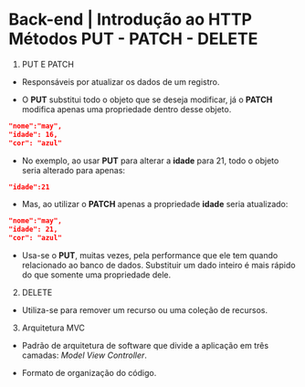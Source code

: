 # Back-end | Introdução ao HTTP Métodos PUT - PATCH - DELETE

1. PUT E PATCH

- Responsáveis por atualizar os dados de um registro.

- O **PUT** substitui todo o objeto que se deseja modificar, já o **PATCH** modifica apenas uma propriedade dentro desse objeto.

~~~JSON
"nome":"may",
"idade": 16,
"cor": "azul"
~~~

- No exemplo, ao usar **PUT** para alterar a **idade** para 21, todo o objeto seria alterado para apenas:
~~~JSON
"idade":21
~~~

- Mas, ao utilizar o **PATCH** apenas a propriedade **idade** seria atualizado:
~~~JSON
"nome":"may",
"idade": 21,
"cor": "azul"
~~~

- Usa-se o **PUT**, muitas vezes, pela performance que ele tem quando relacionado ao banco de dados. Substituir um dado inteiro é mais rápido do que somente uma propriedade dele.

2. DELETE

- Utiliza-se para remover um recurso ou uma coleção de recursos.

3. Arquitetura MVC

- Padrão de arquitetura de software que divide a aplicação em três camadas: _Model View Controller_.

- Formato de organização do código.

